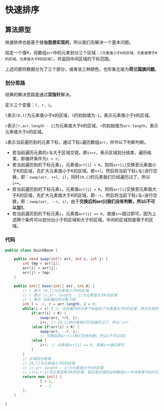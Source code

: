 # 快速排序


## 算法原型

快速排序也是基于**分治思想实现的**，所以我们先解决一个基本问题。

给定一个值K，将数组`arr`中的元素划分三个区域：`[元素值小于K的区域，元素值等于K的区域，元素值大于K的区域]`，并返回中间区域的下标范围。

上述问题将数据分为了三个部分，或者说三种颜色，也形象比喻为**荷兰国旗问题**。

### 划分思路

经典的解决思路是通过**双指针**解决。

定义三个变量：`l, r, i`。

`l`表示`[0,l]`为元素值小于`K`的区域，`l`的初始值为`-1`，表示元素值小于`K`的区域。

`r`表示`[r,arr.length - 1]`为元素值大于`K`的区域，`r`的初始值为`arr.length`，表示元素值大于`K`的区域。

`i`表示当前遍历到的元素下标，通过下标`i`遍历数组`arr`，并作以下判断判断。

- 若当前遍历元素的`i`与大于区域交错，即`i>=r`，表示区域划分结束，遍历结束，即循环条件为`i < r`。
- 若当前遍历到的下标元素`i`，元素值`arr[i] < K`，则将`arr[i]`交换至元素值小于K的区域，先扩大元素值小于K的区域，即`++l`，然后将当前下标`i`与`l`进行交换，即：`swap(arr, ++l, i)`，同时`[0,i]`的元素我们已经遍历过了，所以`i++`。
- 若当前遍历到的下标元素`i`，元素值`arr[i] > K`，则将`arr[i]`交换至元素值大于K的区域，先扩大元素值大于K的区域，即`--r`，然后将当前下标`i`与`r`进行交换，即：`swap(arr, --r, i)`，由于**交换后的arr[i]我们没有判断，所以i不可以加1**。
- 若当前遍历到的下标元素`i`，元素值`arr[i] == K`，直接`i++`跳过即可，因为上述两个条件可以划分出小于的区域和大于的区域，中间的区域则是等于的区域。

### 代码

```java
public class QuickBase {

    public void swap(int[] arr, int i, int j) {
        int tmp = arr[i];
        arr[i] = arr[j];
        arr[j] = tmp;
    }

    public int[] base(int[] arr, int K) {
        // l 表示 [0,l]为元素值小于K的区域
        // r 表示 [r,arr.length - 1]为元素值大于K的区域
        // i 表示 当前遍历的元素下标
        int l = -1, r = arr.length, i = 0;
        while(i < r) { // 当前遍历的元素下标碰到了元素值大于K的区域，表示区域划分结束
            if(arr[i] < K) {
                swap(arr, ++l, i);
                i++; // [0,i]的元素我们已经遍历过了，所以`i++`
            }else if(arr[i] > K) {
                swap(arr, --r, i);
                // 交换后的arr[i]我们没有判断，所以i不可以加1
            }else {
                i++; // 元素值arr[i] == K，直接i++跳过即可
            }
        }
        // 区域划分结束
        // [0,l]为元素值小于K的区域
        // [r,arr.length - 1]为元素值大于K的区域
        // [l+1,r-1]为元素值等于K的区域，若区域交错则证明数组arr中没有等于K的元素值
        return new int[] {
                l + 1,
                r - 1
        };
    }

}
```






